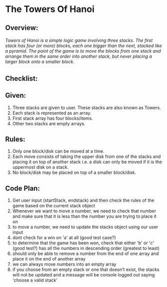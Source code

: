 # The Towers Of Hanoi
## Overview:
###### Towers of Hanoi is a simple logic game involving three stacks. The first stack has four (or more) blocks, each one bigger than the next, stacked like a pyramid. The point of the game is to move the blocks from one stack and arrange them in the same order into another stack, but never placing a larger block onto a smaller block.

## Checklist:
## Given:
1. Three stacks are given to user. These stacks are also known as Towers.
2. Each stack is represented as an array.
3. First stack array has four blocks/items.
4. Other two stacks are empty arrays.

## Rules:
1. Only one block/disk can be moved at a time.
2. Each move consists of taking the upper disk from one of the stacks and placing it on top of another stack i.e. a disk can only be moved if it is the uppermost disk on a stack.
3. No block/disk may be placed on top of a smaller block/disk.

## Code Plan:
1. Get user input (startStack, endstack) and then check the rules of the game based on the current stack object
2. Whenever we want to move a number, we need to check that number and make sure that it is less than the number you are trying to place it on
3. to move a number, we need to update the stacks object  using our user input
4. dont check for a win on 'a' at all (good test case?)
5. to determine that the game has been won, check that either 'b' or 'c' (good test?) has all the numbers in descending order (greatest to least)
6. should only be able to remove a number from the end of one array and place it on the end of another array
7. we can always move numbers into an empty array
8. if you choose from an empty stack or one that doesn't exist, the stacks will not be updated and a message will be console logged out saying 'choose a valid stack'
